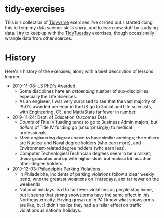 # tidy-exercises

This is a collection of [Tidyverse](https://www.tidyverse.org/) exercises I've
carried out. I started doing this to keep my data science skills sharp, and to
learn new stuff by studying data. I try to keep up with the
[TidyTuesday](https://github.com/rfordatascience/tidytuesday) exercises, though
occasionally I wrangle data from other sources.

# History

Here's a history of the exercises, along with a brief description of lessons learned.

- 2019-11-08: [US PhD's Awarded](https://github.com/zdelrosario/tidy-exercises/blob/master/2019/2019-02-19-usphds/eda.md)
  + Some disciplines have an *astounding* number of sub-disciplines, especially the Life Sciences.
  + As an engineer, I was very surprised to see that the vast majority of PhD's awarded per-year in the US go to Social and Life scientists, with Engineering, CS, and Math/Stats far fewer in number.
- 2019-11-24: [Dept. of Education Outcomes Data](https://github.com/zdelrosario/tidy-exercises/blob/master/2019/2019-11-22-ed-data/outcomes.md)
  + *Counts* of Title IV funding tends to go to Business Admin majors, but *dollars* of Title IV funding go (unsurprisingly) to medical professionals.
  + Most engineering degrees seem to have similar earnings; the outliers are Nuclear and Naval degree holders (who earn more), and Environment-related degree holders (who earn less).
  + Computer Technologies/Technician degrees seem to be a racket; these graduates end up with higher debt, but make a bit less than other degree holders.
- 2019-12-03: [Philadelphia Parking Violations](https://github.com/zdelrosario/tidy-exercises/blob/master/2019/2019-12-03-phily-tickets/proc.md)
  + In Philadelpha, incidents of parking violations follow a clear weekly trend, with the greatest violations on Thursdays, and far fewer on the weekends.
  + National holidays lead to far fewer violations as people stay home, but it seems that strong snowstorms have the same effect in this Northeastern city. Having grown up in PA I know what snowstorms are like, but I didn't realize they had a similar effect on traffic violations as national holidays.
